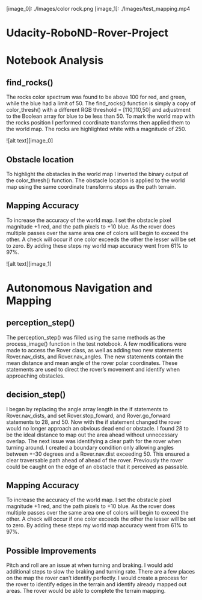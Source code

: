 [//]: # (Image References)
[image_0]: ./Images/color rock.png
[image_1]: ./Images/test_mapping.mp4
# Udacity-RoboND-Rover-Project

# Notebook Analysis

## find_rocks()
The rocks color spectrum was found to be above 100 for red, and green, while the blue had a limit of 50. The find_rocks() function is simply a copy of color_thresh() with a different RGB threshold = [110,110,50] and adjustment to the Boolean array for blue to be less than 50. To mark the world map with the rocks position I performed coordinate transforms then applied them to the world map. The rocks are highlighted white with a magnitude of 250. 

![alt text][image_0] 

## Obstacle location
To highlight the obstacles in the world map I inverted the binary output of the color_thresh() function. The obstacle location is applied to the world map using the same coordinate transforms steps as the path terrain. 

## Mapping Accuracy
To increase the accuracy of the world map. I set the obstacle pixel magnitude +1 red, and the path pixels to +10 blue. As the rover does multiple passes over the same area one of colors will begin to exceed the other. A check will occur if one color exceeds the other the lesser will be set to zero. By adding these steps my world map accuracy went from 61% to 97%.

![alt text][image_1] 

# Autonomous Navigation and Mapping

## perception_step()
The perception_step() was filled using the same methods as the process_image() function in the test notebook. A few modifications were made to access the Rover class, as well as adding two new statements Rover.nav_dists, and Rover.nav_angles. The new statements contain the mean distance and mean angle of the rover polar coordinates. These statements are used to direct the rover’s movement and identify when approaching obstacles. 

## decision_step()
I began by replacing the angle array length in the if statements to Rover.nav_dists, and set Rover.stop_foward, and Rover.go_forward statements to 28, and 50. Now with the if statement changed the rover would no longer approach an obvious dead end or obstacle. I found 28 to be the ideal distance to map out the area ahead without unnecessary overlap. The next issue was identifying a clear path for the rover when turning around. I created a boundary condition only allowing angles between +-30 degrees and a Rover.nav.dist exceeding 50. This ensured a clear traversable path ahead of ahead of the rover. Previously the rover could be caught on the edge of an obstacle that it perceived as passable.

## Mapping Accuracy
To increase the accuracy of the world map. I set the obstacle pixel magnitude +1 red, and the path pixels to +10 blue. As the rover does multiple passes over the same area one of colors will begin to exceed the other. A check will occur if one color exceeds the other the lesser will be set to zero. By adding these steps my world map accuracy went from 61% to 97%. 

## Possible Improvements

Pitch and roll are an issue at when turning and braking. I would add additional steps to slow the braking and turning rate. 
There are a few places on the map the rover can’t identify perfectly. I would create a process for the rover to identify edges in the terrain and identify already mapped out areas. The rover would be able to complete the terrain mapping.  
